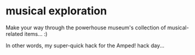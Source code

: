 musical exploration
=============
Make your way through the powerhouse museum's collection of musical-related items... :)

In other words, my super-quick hack for the Amped! hack day...